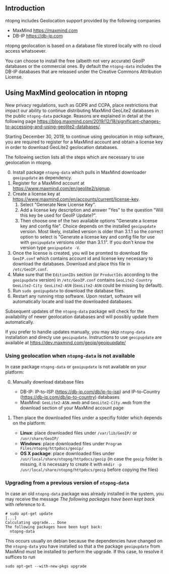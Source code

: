 ## Introduction

ntopng includes Geolocation support provided by the following companies
- MaxMind https://maxmind.com
- DB-IP https://db-ip.com

ntopng geolocation is based on a database file stored locally with no cloud access whatsoever.

You can choose to install the free (albeith not very accurate) GeoIP databases or the commercial ones. By default the `ntopng-data` includes the DB-IP databases that are released under the Creative Commons Attribution License.

## Using MaxMind geolocation in ntopng

New privacy regulations, such as GDPR and CCPA, place restrictions that impact our ability to continue distributing MaxMind GeoLite2 databases in the public `ntopng-data` package. Reasons are explained in detail at the following page https://blog.maxmind.com/2019/12/18/significant-changes-to-accessing-and-using-geolite2-databases/.

Starting December 30, 2019, to continue using geolocation in ntop software, you are required to register for a MaxMind account and obtain a license key in order to download GeoLite2 geolocation databases.

The following section lists all the steps which are necessary to use geolocation in ntopng.

0. Install package `ntopng-data` which pulls in MaxMind downloader `geoipupdate` as dependency.
1. Register for a MaxMind account at https://www.maxmind.com/en/geolite2/signup.
2. Create a license key at https://www.maxmind.com/en/accounts/current/license-key.
    1. Select "Generate New License Key".
    2. Add a license key description and answer "Yes" to the question "Will this key be used for GeoIP Update?".
    3. Then choose one of the two available options "Generate a license key and config file". Choice depends on the installed `geoipupdate` version. Most likely, installed version is older than 3.1.1 so the correct option to select is "Generate a license key and config file for use with `geoipupdate` versions older than 3.1.1". If you don't know the version type `geoipupdate -V`.
3. Once the license is created, you will be promted to download file `GeoIP.conf` which contains account id and license key necessary to download the databases. Download and place this file in `/etc/GeoIP.conf`.
4. Make sure that the `EditionIDs` section (or `ProductIds` according to the `geoipupdate` version) in `/etc/GeoIP.conf` contains `GeoLite2-Country GeoLite2-City GeoLite2-ASN` (`GeoLite2-ASN` could be missing by default).
5. Run `sudo geoipupdate` to download the database files.
6. Restart any running ntop software. Upon restart, software will automatically locate and load the downloaded databases.

Subsequent updates of the `ntopng-data` package will check for the availability of newer geolocation databases and will possibly update them automatically.

If you prefer to handle updates manually, you may skip `ntopng-data` installation and direcly use `geoipupdate`. Instructions to use `geoipupdate` are available at https://dev.maxmind.com/geoip/geoipupdate/

### Using geolocation when `ntopng-data` is not available

In case package `ntopng-data` or `geoipupdate` is not available on your platform:

0. Manually download database files
   - DB-IP: IP-to-ISP (https://db-ip.com/db/ip-to-isp) and IP-to-Country (https://db-ip.com/db/ip-to-country) databases
   - MaxMind: `GeoLite2-ASN.mmdb` and `GeoLite2-City.mmdb` from the download section of your MaxMind account page
   
1. Then place the downloaded files under a specifiy folder which depends on the platform:

    - **Linux**: place downloaded files under `/var/lib/GeoIP/` or `/usr/share/GeoIP/`
    - **Windows**: place downloaded files under `Program Files/ntopng/httpdocs/geoip/`
    - **OS X package**: place downloaded files under `/usr/local/share/ntopng/httpdocs/geoip` (in case the `geoip` folder is missing, it is necessary to create it with `mkdir -p /usr/local/share/ntopng/httpdocs/geoip` before copying the files)

### Upgrading from a previous version of `ntopng-data`

In case an old `ntopng-data` package was already installed in the system, you may receive the message _The following packages have been kept back_ with reference to it. 

```
# sudo apt-get update
[...]
Calculating upgrade... Done
The following packages have been kept back:
  ntopng-data
```

This occurs usually on debian because the dependencies have changed on the `ntopng-data` you have installed so that a the package `geoipupdate` from MaxMind must be installed to perform the upgrade. If this case, to resolve it suffices to run

```
sudo apt-get --with-new-pkgs upgrade
```
